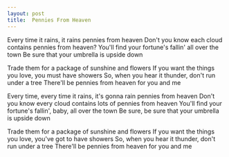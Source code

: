 ```yaml
---
layout: post
title:  Pennies From Heaven
---
```

Every time it rains, it rains pennies from heaven
Don't you know each cloud contains pennies from heaven?
You'll find your fortune's fallin' all over the town
Be sure that your umbrella is upside down

Trade them for a package of sunshine and flowers
If you want the things you love, you must have showers
So, when you hear it thunder, don't run under a tree
There'll be pennies from heaven for you and me

Every time, every time it rains, it's gonna rain pennies from heaven
Don't you know every cloud contains lots of pennies from heaven
You'll find your fortune's fallin', baby, all over the town
Be sure, be sure that your umbrella is upside down

Trade them for a package of sunshine and flowers
If you want the things you love, you've got to have showers
So, when you hear it thunder, don't run under a tree
There'll be pennies from heaven for you and me